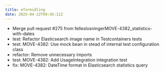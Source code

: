 ```yaml
---
title: eformidling
date: 2025-04-22T09:45:11Z
---
```

- Merge pull request #275 from felleslosningerMOVE-4382_statistics-with-dates
- test: Refactor Elasticsearch image name in Testcontainers tests
- test: MOVE-4382: Use mock bean in stead of internal test configuration class
- refactor: Remove unnecessary imports
- test: MOVE-4382: Add UsageIntegration integration test
- fix: MOVE-4382: DateTime format in Elasticsearch statistics query

